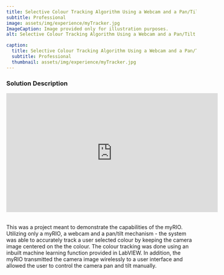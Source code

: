 ```yaml
---
title: Selective Colour Tracking Algorithm Using a Webcam and a Pan/Tilt Mechanism
subtitle: Professional
image: assets/img/experience/myTracker.jpg
ImageCaption: Image provided only for illustration purposes.
alt: Selective Colour Tracking Algorithm Using a Webcam and a Pan/Tilt Mechanism

caption:
  title: Selective Colour Tracking Algorithm Using a Webcam and a Pan/Tilt Mechanism
  subtitle: Professional
  thumbnail: assets/img/experience/myTracker.jpg
---
```

### Solution Description

<iframe width="560" height="315" src="https://www.youtube.com/embed/DrHPyBcQAW8?si=T6THyXByNgTU2xeN" title="YouTube video player" frameborder="0" allow="accelerometer; autoplay; clipboard-write; encrypted-media; gyroscope; picture-in-picture; web-share" referrerpolicy="strict-origin-when-cross-origin" allowfullscreen></iframe>

<br>This was a project meant to demonstrate the capabilities of the myRIO. Utilizing only a myRIO, a webcam and a pan/tilt mechanism - the system was able to accurately track a user selected colour by keeping the camera image centered on the the colour. The colour tracking was done using an inbuilt machine learning function provided in LabVIEW. In addition, the myRIO transmitted the camera image wirelessly to a user interface and allowed the user to control the camera pan and tilt manually.